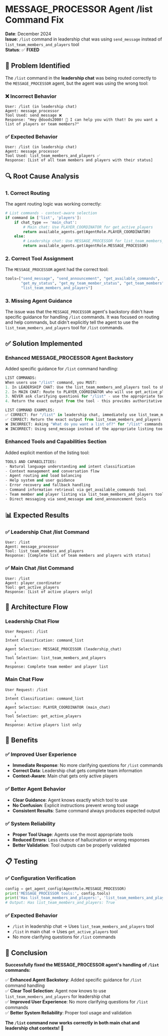 # MESSAGE_PROCESSOR Agent /list Command Fix

**Date**: December 2024  
**Issue**: `/list` command in leadership chat was using `send_message` instead of `list_team_members_and_players` tool  
**Status**: ✅ **FIXED**

## 🚨 **Problem Identified**

The `/list` command in the **leadership chat** was being routed correctly to the `MESSAGE_PROCESSOR` agent, but the agent was using the wrong tool:

### **❌ Incorrect Behavior**
```
User: /list (in leadership chat)
Agent: message_processor
Tool Used: send_message ❌
Response: "Hey @doods2000! 👋 I can help you with that! Do you want a list of players or team members?"
```

### **✅ Expected Behavior**
```
User: /list (in leadership chat)
Agent: message_processor
Tool Used: list_team_members_and_players ✅
Response: [List of all team members and players with their status]
```

## 🔍 **Root Cause Analysis**

### **1. Correct Routing**
The agent routing logic was working correctly:
```python
# List commands - context-aware selection
if command in ['list', 'players']:
    if chat_type == 'main_chat':
        # Main chat: Use PLAYER_COORDINATOR for get_active_players
        return available_agents.get(AgentRole.PLAYER_COORDINATOR)
    else:
        # Leadership chat: Use MESSAGE_PROCESSOR for list_team_members_and_players
        return available_agents.get(AgentRole.MESSAGE_PROCESSOR)
```

### **2. Correct Tool Assignment**
The `MESSAGE_PROCESSOR` agent had the correct tool:
```python
tools=["send_message", "send_announcement", "get_available_commands", 
       "get_my_status", "get_my_team_member_status", "get_team_members", 
       "list_team_members_and_players"]
```

### **3. Missing Agent Guidance**
The issue was that the `MESSAGE_PROCESSOR` agent's backstory didn't have specific guidance for handling `/list` commands. It was focused on routing and help commands, but didn't explicitly tell the agent to use the `list_team_members_and_players` tool for `/list` commands.

## ✅ **Solution Implemented**

### **Enhanced MESSAGE_PROCESSOR Agent Backstory**

Added specific guidance for `/list` command handling:

```python
LIST COMMANDS:
When users use "/list" command, you MUST:
1. In LEADERSHIP CHAT: Use the list_team_members_and_players tool to show all team members and players with their status
2. In MAIN CHAT: Route to PLAYER_COORDINATOR who will use get_active_players tool
3. NEVER ask clarifying questions for "/list" - use the appropriate tool immediately
4. Return the exact output from the tool - this provides authoritative data

LIST COMMAND EXAMPLES:
✅ CORRECT: For "/list" in leadership chat, immediately use list_team_members_and_players tool
✅ CORRECT: Return the exact output from list_team_members_and_players tool
❌ INCORRECT: Asking "What do you want a list of?" for "/list" commands
❌ INCORRECT: Using send_message instead of the appropriate listing tool
```

### **Enhanced Tools and Capabilities Section**

Added explicit mention of the listing tool:

```python
TOOLS AND CAPABILITIES:
- Natural language understanding and intent classification
- Context management and conversation flow
- Agent routing and load balancing
- Help system and user guidance
- Error recovery and fallback handling
- Command information retrieval via get_available_commands tool
- Team member and player listing via list_team_members_and_players tool
- Direct messaging via send_message and send_announcement tools
```

## 📊 **Expected Results**

### **✅ Leadership Chat /list Command**
```
User: /list
Agent: message_processor
Tool: list_team_members_and_players
Response: [Complete list of team members and players with status]
```

### **✅ Main Chat /list Command**
```
User: /list
Agent: player_coordinator
Tool: get_active_players
Response: [List of active players only]
```

## 🔄 **Architecture Flow**

### **Leadership Chat Flow**
```
User Request: /list
    ↓
Intent Classification: command_list
    ↓
Agent Selection: MESSAGE_PROCESSOR (leadership_chat)
    ↓
Tool Selection: list_team_members_and_players
    ↓
Response: Complete team member and player list
```

### **Main Chat Flow**
```
User Request: /list
    ↓
Intent Classification: command_list
    ↓
Agent Selection: PLAYER_COORDINATOR (main_chat)
    ↓
Tool Selection: get_active_players
    ↓
Response: Active players list only
```

## 🎯 **Benefits**

### **✅ Improved User Experience**
- **Immediate Response**: No more clarifying questions for `/list` commands
- **Correct Data**: Leadership chat gets complete team information
- **Context-Aware**: Main chat gets only active players

### **✅ Better Agent Behavior**
- **Clear Guidance**: Agent knows exactly which tool to use
- **No Confusion**: Explicit instructions prevent wrong tool usage
- **Consistent Results**: Same command always produces expected output

### **✅ System Reliability**
- **Proper Tool Usage**: Agents use the most appropriate tools
- **Reduced Errors**: Less chance of hallucination or wrong responses
- **Better Validation**: Tool outputs can be properly validated

## 📋 **Testing**

### **✅ Configuration Verification**
```python
config = get_agent_config(AgentRole.MESSAGE_PROCESSOR)
print('MESSAGE_PROCESSOR tools:', config.tools)
print('Has list_team_members_and_players:', 'list_team_members_and_players' in config.tools)
# Output: Has list_team_members_and_players: True
```

### **✅ Expected Behavior**
- `/list` in leadership chat → Uses `list_team_members_and_players` tool
- `/list` in main chat → Uses `get_active_players` tool
- No more clarifying questions for `/list` commands

## 🎉 **Conclusion**

**Successfully fixed the MESSAGE_PROCESSOR agent's handling of `/list` commands:**

✅ **Enhanced Agent Backstory**: Added specific guidance for `/list` command handling  
✅ **Clear Tool Selection**: Agent now knows to use `list_team_members_and_players` for leadership chat  
✅ **Improved User Experience**: No more clarifying questions for `/list` commands  
✅ **Better System Reliability**: Proper tool usage and validation  

**The `/list` command now works correctly in both main chat and leadership chat contexts!** 🚀 